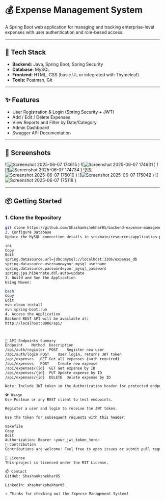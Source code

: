 # 💰 Expense Management System

A Spring Boot web application for managing and tracking enterprise-level expenses with user authentication and role-based access.

---

## 🔧 Tech Stack

- **Backend:** Java, Spring Boot, Spring Security
- **Database:** MySQL
- **Frontend:** HTML, CSS (basic UI, or integrated with Thymeleaf)
- **Tools:** Postman,  Git

---

## ✨ Features

- User Registration & Login (Spring Security + JWT)
- Add / Edit / Delete Expenses
- View Reports and Filter by Date/Category
- Admin Dashboard
- Swagger API Documentation

---

## 📸 Screenshots

![![Screenshot 2025-06-07 174615](https://github.com/user-attachments/assets/25d4cdbd-4fd7-4d05-b6b4-e46cae2f6122)
)
![![Screenshot 2025-06-07 174631](https://github.com/user-attachments/assets/803c7517-0702-4239-9e53-8bacb4b4a455)
)
![![![Screenshot 2025-06-07 174734](https://github.com/user-attachments/assets/42e0ba64-1645-4dcd-9271-5348a5c682c3)
)
![![![![Screenshot 2025-06-07 175010](https://github.com/user-attachments/assets/7747d9b5-dd45-4f5c-955f-6033d6b55d3a)
)
![![Screenshot 2025-06-07 175042](https://github.com/user-attachments/assets/d8bba7fd-1499-4d6b-ae68-b84c9a8c9747)
)
![![Screenshot 2025-06-07 175118](https://github.com/user-attachments/assets/b3094f6f-76c5-43e9-aab9-f1a05c70f6a4)
)












---

## 📦 Getting Started

### 1. Clone the Repository

```bash
git clone https://github.com/Shashankshekhar05/backend-expense-management.git
2. Configure Database
Update the MySQL connection details in src/main/resources/application.properties:

ini
Copy
Edit
spring.datasource.url=jdbc:mysql://localhost:3306/expense_db
spring.datasource.username=your_mysql_username
spring.datasource.password=your_mysql_password
spring.jpa.hibernate.ddl-auto=update
3. Build and Run the Application
Using Maven:

bash
Copy
Edit
mvn clean install
mvn spring-boot:run
4. Access the Application
Backend REST API will be available at:
http://localhost:8080/api/



🚀 API Endpoints Summary
Endpoint	Method	Description
/api/auth/register	POST	Register new user
/api/auth/login	POST	User login, returns JWT token
/api/expenses	GET	Get all expenses (auth required)
/api/expenses	POST	Create new expense
/api/expenses/{id}	GET	Get expense by ID
/api/expenses/{id}	PUT	Update expense by ID
/api/expenses/{id}	DELETE	Delete expense by ID

Note: Include JWT token in the Authorization header for protected endpoints.

🛠 Usage
Use Postman or any REST client to test endpoints.

Register a user and login to receive the JWT token.

Use the token for subsequent requests with this header:

makefile
Copy
Edit
Authorization: Bearer <your_jwt_token_here>
🤝 Contribution
Contributions are welcome! Feel free to open issues or submit pull requests.

📄 License
This project is licensed under the MIT License.

📫 Contact
GitHub: Shashankshekhar05

LinkedIn: shashankshekhar05

⭐ Thanks for checking out the Expense Management System!

